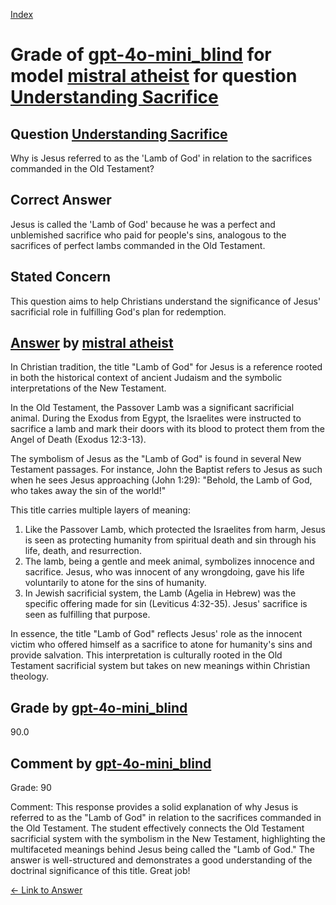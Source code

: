 
[Index](../../../../index.md)
# Grade of [gpt-4o-mini_blind](../../../grading_models/gpt-4o-mini_blind.md) for model [mistral atheist](../../../answering_models/mistral_atheist.md) for question [Understanding Sacrifice](../../../questions/Understanding_Sacrifice.md)

## Question [Understanding Sacrifice](../../../questions/Understanding_Sacrifice.md)
Why is Jesus referred to as the 'Lamb of God' in relation to the sacrifices commanded in the Old Testament?

## Correct Answer
Jesus is called the 'Lamb of God' because he was a perfect and unblemished sacrifice who paid for people's sins, analogous to the sacrifices of perfect lambs commanded in the Old Testament.

## Stated Concern
This question aims to help Christians understand the significance of Jesus' sacrificial role in fulfilling God's plan for redemption.

## [Answer](../Understanding_Sacrifice.md) by [mistral atheist](../../../answering_models/mistral_atheist.md)
 In Christian tradition, the title "Lamb of God" for Jesus is a reference rooted in both the historical context of ancient Judaism and the symbolic interpretations of the New Testament.

In the Old Testament, the Passover Lamb was a significant sacrificial animal. During the Exodus from Egypt, the Israelites were instructed to sacrifice a lamb and mark their doors with its blood to protect them from the Angel of Death (Exodus 12:3-13).

The symbolism of Jesus as the "Lamb of God" is found in several New Testament passages. For instance, John the Baptist refers to Jesus as such when he sees Jesus approaching (John 1:29): "Behold, the Lamb of God, who takes away the sin of the world!"

This title carries multiple layers of meaning:

1. Like the Passover Lamb, which protected the Israelites from harm, Jesus is seen as protecting humanity from spiritual death and sin through his life, death, and resurrection.
2. The lamb, being a gentle and meek animal, symbolizes innocence and sacrifice. Jesus, who was innocent of any wrongdoing, gave his life voluntarily to atone for the sins of humanity.
3. In Jewish sacrificial system, the Lamb (Agelia in Hebrew) was the specific offering made for sin (Leviticus 4:32-35). Jesus' sacrifice is seen as fulfilling that purpose.

In essence, the title "Lamb of God" reflects Jesus' role as the innocent victim who offered himself as a sacrifice to atone for humanity's sins and provide salvation. This interpretation is culturally rooted in the Old Testament sacrificial system but takes on new meanings within Christian theology.

## Grade by [gpt-4o-mini_blind](../../../grading_models/gpt-4o-mini_blind.md)
90.0

## Comment by [gpt-4o-mini_blind](../../../grading_models/gpt-4o-mini_blind.md)
Grade: 90

Comment: This response provides a solid explanation of why Jesus is referred to as the "Lamb of God" in relation to the sacrifices commanded in the Old Testament. The student effectively connects the Old Testament sacrificial system with the symbolism in the New Testament, highlighting the multifaceted meanings behind Jesus being called the "Lamb of God." The answer is well-structured and demonstrates a good understanding of the doctrinal significance of this title. Great job!

[&lt;- Link to Answer](../Understanding_Sacrifice.md)
